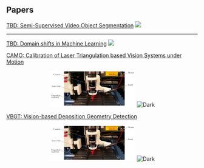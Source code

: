 ## Papers


[TBD: Semi-Supervised Video Object Segmentation](/pdf/CV1.pdf)
<img src="images/dummy_thumbnail.jpg?raw=true"/>

---
[TBD: Domain shifts in Machine Learning](/pdf/CV1.pdf)
<img src="images/dummy_thumbnail.jpg?raw=true"/>

[CAMO: Calibration of Laser Triangulation based Vision Systems under Motion](https://github.com/gijsvanhoutum/camo)

<p align="center">
  <img alt="Dark" src="https://github.com/gijsvanhoutum/vbgt/blob/master/icons/dinolite.png?raw=true" width="45%">
  <img alt="Dark" src="https://github.com/gijsvanhoutum/2016_internship_msam/blob/master/icons/algo.png?raw=true" width="35%">
</p>

[VBGT: Vision-based Deposition Geometry Detection](https://github.com/gijsvanhoutum/vbgt)

<p align="center">
  <img alt="Dark" src="https://github.com/gijsvanhoutum/vbgt/blob/master/icons/dinolite.png?raw=true" width="45%">
  <img alt="Dark" src="https://github.com/gijsvanhoutum/2016_internship_msam/blob/master/icons/algo.png?raw=true" width="35%">
</p>
